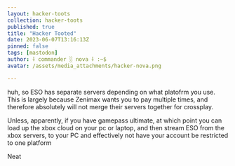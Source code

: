 ```yaml
---
layout: hacker-toots
collection: hacker-toots
published: true
title: "Hacker Tooted"
date: 2023-06-07T13:16:13Z
pinned: false
tags: [mastodon]
author: ⸸ commander ░ nova ⸸ :~$
avatar: /assets/media_attachments/hacker-nova.png

---
```


<p>huh, so ESO has separate servers depending on what platofrm you use. This is largely because Zenimax wants you to pay multiple times, and therefore absolutely will not merge their servers together for crossplay.</p><p>Unless, apparently, if you have gamepass ultimate, at which point you can load up the xbox cloud on your pc or laptop, and then stream ESO from the xbox servers, to your PC and effectively not have your account be restricted to one platform</p><p>Neat</p>


